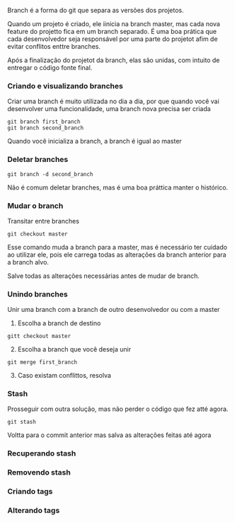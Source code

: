 
Branch é a forma do git que separa as versões dos projetos.

Quando um projeto é criado, ele iinicia na branch master, mas cada nova feature do projetto fica em um branch separado. É uma boa prática que cada desenvolvedor seja responsável por uma parte do projetot afim de evitar conflitos enttre branches.

Após a finalização do projetot da branch, elas são unidas, com intuito de entregar o código fonte final.

### Criando e visualizando branches

Criar uma branch é muito utilizada no dia a dia, por que quando você vai desenvolver uma funcionalidade, uma branch nova precisa ser criada

```
git branch first_branch
git branch second_branch
```

Quando você inicializa a branch, a branch é igual ao master

### Deletar branches

```
git branch -d second_branch
```

Não é comum deletar branches, mas é uma boa práttica manter o histórico.

### Mudar o branch

Transitar entre branches

```
git checkout master
```

Esse comando muda a branch para a master, mas é necessário ter cuidado ao utilizar ele, pois ele carrega todas as alterações da branch anterior para a branch alvo.

Salve todas as alterações necessárias antes de mudar de branch.

### Unindo branches

Unir uma branch com a branch de outro desenvolvedor ou com a master

1) Escolha a branch de destino

```
gitt checkout master
```

2) Escolha a branch que você deseja unir

```
git merge first_branch
```

3) Caso existam conflittos, resolva

### Stash

Prosseguir com outra solução, mas não perder o código que fez atté agora.

```
git stash
```

Voltta para o commit anterior mas salva as alterações feitas até agora

### Recuperando stash


### Removendo stash


### Criando tags

### Alterando tags




